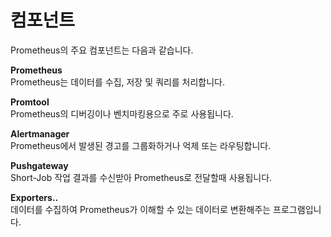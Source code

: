 # 컴포넌트

Prometheus의 주요 컴포넌트는 다음과 같습니다.

**Prometheus**  
Prometheus는 데이터를 수집, 저장 및 쿼리를 처리합니다.

**Promtool**  
Prometheus의 디버깅이나 벤치마킹용으로 주로 사용됩니다.

**Alertmanager**  
Prometheus에서 발생된 경고를 그룹화하거나 억제 또는 라우팅합니다.

**Pushgateway**  
Short-Job 작업 결과를 수신받아 Prometheus로 전달할때 사용됩니다.

**Exporters..**  
데이터를 수집하여 Prometheus가 이해할 수 있는 데이터로 변환해주는 프로그램입니다.
